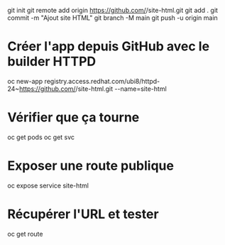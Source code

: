 git init
git remote add origin https://github.com/<user>/site-html.git
git add .
git commit -m "Ajout site HTML"
git branch -M main
git push -u origin main


# Créer l'app depuis GitHub avec le builder HTTPD
oc new-app registry.access.redhat.com/ubi8/httpd-24~https://github.com/<user>/site-html.git --name=site-html

# Vérifier que ça tourne
oc get pods
oc get svc

# Exposer une route publique
oc expose service site-html

# Récupérer l'URL et tester
oc get route


